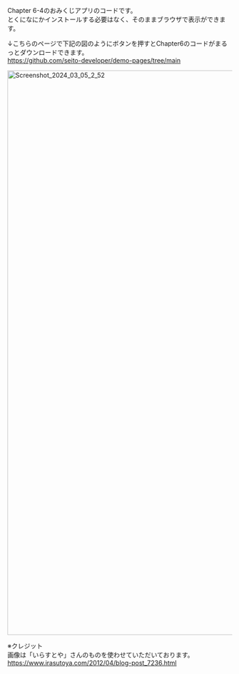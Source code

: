 Chapter 6-4のおみくじアプリのコードです。  
とくになにかインストールする必要はなく、そのままブラウザで表示ができます。  

↓こちらのページで下記の図のようにボタンを押すとChapter6のコードがまるっとダウンロードできます。  
https://github.com/seito-developer/demo-pages/tree/main

<img width="1265" alt="Screenshot_2024_03_05_2_52" src="https://github.com/seito-developer/demo-pages/assets/59995348/7eeb14fb-98e9-411c-b800-39ad93e23713">

※クレジット  
画像は「いらすとや」さんのものを使わせていただいております。
https://www.irasutoya.com/2012/04/blog-post_7236.html
